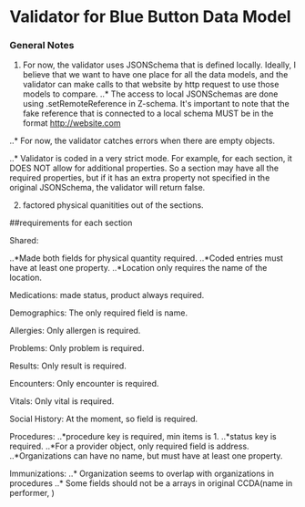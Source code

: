 # Validator for Blue Button Data Model


### General Notes

1. For now, the validator uses JSONSchema that is defined locally. Ideally, I believe that we 
want to have one place for all the data models, and the validator can make calls to that website by
http request to use those models to compare. 
..* The access to local JSONSchemas are done using .setRemoteReference in Z-schema. It's important to note
	that the fake reference that is connected to a local schema MUST be in the format http://website.com

..* For now, the validator catches errors when there are empty objects.

..* Validator is coded in a very strict mode. For example, for each section, it DOES NOT allow for additional properties.
So a section may have all the required properties, but if it has an extra property not specified in the original JSONSchema,
the validator will return false.

2. factored physical quanitities out of the sections.

##requirements for each section

Shared: 

..*Made both fields for physical quantity required.
..*Coded entries must have at least one property.
..*Location only requires the name of the location.

Medications: made status, product always required.

Demographics: The only required field is name.

Allergies: Only allergen is required.

Problems: Only problem is required.

Results: Only result is required.

Encounters: Only encounter is required.

Vitals: Only vital is required.

Social History: At the moment, so field is required.

Procedures: 
..*procedure key is required, min items is 1.
..*status key is required.
..*For a provider object, only required field is address.
..*Organizations can have no name, but must have at least one property.

Immunizations:
..* Organization seems to overlap with organizations in procedures
..* Some fields should not be a arrays in original CCDA(name in performer, )

